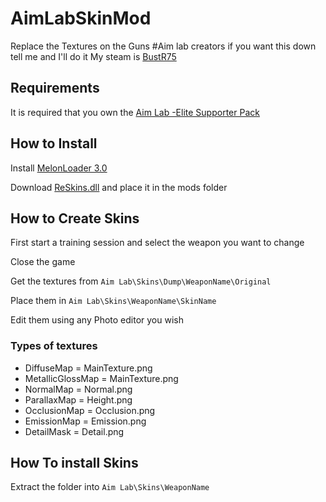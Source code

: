 # AimLabSkinMod
 Replace the Textures on the Guns
#Aim lab creators if you want this down tell me and I'll do it
 My steam is [BustR75](https://steamcommunity.com/id/BustR75/)
 
## Requirements
 It is required that you own the [Aim Lab -Elite Supporter Pack](https://store.steampowered.com/app/1122400/Aim_Lab_Elite_Supporter_Pack/)
 
## How to Install
 Install [MelonLoader 3.0](https://github.com/LavaGang/MelonLoader/releases/tag/v0.3.0)
 
 Download [ReSkins.dll](https://github.com/BustR75/AimLabSkinMod/releases/latest) and place it in the mods folder
 
## How to Create Skins
 First start a training session and select the weapon you want to change
 
 Close the game
 
 Get the textures from `Aim Lab\Skins\Dump\WeaponName\Original`
 
 Place them in `Aim Lab\Skins\WeaponName\SkinName`
 
 Edit them using any Photo editor you wish
 ### Types of textures
  - DiffuseMap = MainTexture.png
  - MetallicGlossMap = MainTexture.png
  - NormalMap = Normal.png
  - ParallaxMap = Height.png
  - OcclusionMap = Occlusion.png
  - EmissionMap = Emission.png
  - DetailMask = Detail.png
 
## How To install Skins
 Extract the folder into `Aim Lab\Skins\WeaponName`